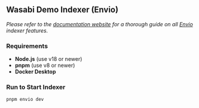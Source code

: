 ## Wasabi Demo Indexer (Envio)

*Please refer to the [documentation website](https://docs.envio.dev) for a thorough guide on all [Envio](https://envio.dev) indexer features.*

### Requirements

- **Node.js** (use v18 or newer)  
- **pnpm** (use v8 or newer)  
- **Docker Desktop**  

### Run to Start Indexer

```sh
pnpm envio dev


